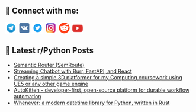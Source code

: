 ## 🔎 Connect with me:
[<img src="https://github.com/bullbesh/bullbesh/blob/main/images/Telegram.png" width="32" height="32" />](https://t.me/bullbesh)
[<img src="https://github.com/bullbesh/bullbesh/blob/main/images/VK.png" width="32" height="32" />](https://vk.com/bullbesh)
[<img src="https://github.com/bullbesh/bullbesh/blob/main/images/Twitter.png" width="32" height="32" />](https://twitter.com/bullbesh1)
[<img src="https://github.com/bullbesh/bullbesh/blob/main/images/Instagram.png" width="32" height="32" />](https://www.instagram.com/bullbesh)
[<img src="https://github.com/bullbesh/bullbesh/blob/main/images/Reddit.png" width="32" height="32" />](https://www.reddit.com/user/bullbesh)
[<img src="https://github.com/bullbesh/bullbesh/blob/main/images/YouTube.png" width="32" height="32" />](https://www.youtube.com/channel/UCtfjRs6uzgq5mfm8S06WTcg)

## 📕 Latest r/Python Posts
<!-- BLOG-POST-LIST:START -->
- [Semantic Router &lpar;SemRoute&rpar;](https://www.reddit.com/r/Python/comments/1dyhhcd/semantic_router_semroute/)
- [Streaming Chatbot with Burr, FastAPI, and React](https://www.reddit.com/r/Python/comments/1dyeqj2/streaming_chatbot_with_burr_fastapi_and_react/)
- [Creating a simple 3D platformer for my Computing coursework using UE5 or any other game engine](https://www.reddit.com/r/Python/comments/1dydt35/creating_a_simple_3d_platformer_for_my_computing/)
- [AutoKitteh - developer-first, open-source platform for durable workflow automation](https://www.reddit.com/r/Python/comments/1dyd5ne/autokitteh_developerfirst_opensource_platform_for/)
- [Whenever: a modern datetime library for Python, written in Rust](https://www.reddit.com/r/Python/comments/1dyb8gn/whenever_a_modern_datetime_library_for_python/)
<!-- BLOG-POST-LIST:END -->
